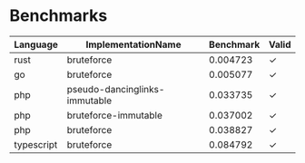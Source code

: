 # Benchmarks
|Language|ImplementationName|Benchmark|Valid|
|---|---|---|---|
|rust|bruteforce|0.004723|✓|
|go|bruteforce|0.005077|✓|
|php|pseudo-dancinglinks-immutable|0.033735|✓|
|php|bruteforce-immutable|0.037002|✓|
|php|bruteforce|0.038827|✓|
|typescript|bruteforce|0.084792|✓|
